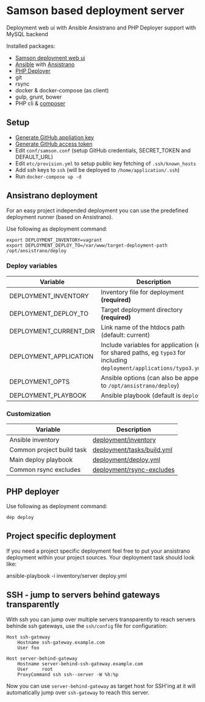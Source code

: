 # Samson based deployment server

Deployment web ui with Ansible Ansistrano and PHP Deployer support with MySQL backend

Installed packages:
* [Samson deployment web ui](https://github.com/zendesk/samson)
* [Ansible](https://www.ansible.com/) with [Ansistrano](https://github.com/ansistrano)
* [PHP Deployer](http://deployer.org/)
* git
* rsync
* docker & docker-compose (as client)
* gulp, grunt, bower
* PHP cli & [composer](https://getcomposer.org/)

## Setup

* [Generate GitHub appliation key](https://github.com/settings/developers) 
* [Generate GitHub access token](https://github.com/settings/tokens)
* Edit `conf/samson.conf` (setup GitHub credentials, SECRET_TOKEN and DEFAULT_URL)
* Edit `etc/provision.yml` to setup public key fetching of `.ssh/known_hosts`
* Add ssh keys to `ssh` (will be deployed to `/home/application/.ssh`)
* Run `docker-compose up -d`

## Ansistrano deployment

For an easy project independed deployment you can use the predefined deployment runner (based on Ansistrano).

Use following as deployment command:

```
export DEPLOYMENT_INVENTORY=vagrant
export DEPLOYMENT_DEPLOY_TO=/var/www/target-deployment-path
/opt/ansistrano/deploy
```

### Deploy variables

Variable                       | Description
------------------------------ | ------------------------------------------------------
DEPLOYMENT_INVENTORY           | Inventory file for deployment **(required)**
DEPLOYMENT_DEPLOY_TO           | Target deployment directory **(required)**
DEPLOYMENT_CURRENT_DIR         | Link name of the htdocs path (default: current)
DEPLOYMENT_APPLICATION         | Include variables for application (eg. for shared paths, eg `typo3` for including `deployment/applications/typo3.yml`)
DEPLOYMENT_OPTS                | Ansible options (can also be append to `/opt/ansistrano/deploy`)
DEPLOYMENT_PLAYBOOK            | Ansible playbook (default is `deploy`)

### Customization

Variable                    | Description
--------------------------- | ------------------------------------------------------
Ansible inventory           | [deployment/inventory](deployment/inventory)
Common project build task   | [deployment/tasks/build.yml](deployment/tasks/build.yml)
Main deploy playbook        | [deployment/deploy.yml](deployment/deploy.yml)
Common rsync excludes       | [deployment/rsync-excludes](deployment/rsync-excludes)

## PHP deployer
Use following as deployment command:

```
dep deploy
```


## Project specific deployment

If you need a project specific deployment feel free to put your ansistrano deployment within your project sources.
Your deployment task should look like:

ansible-playbook -i inventory/server deploy.yml

## SSH - jump to servers behind gateways transparently

With ssh you can jump over multiple servers transparently to reach servers behinde ssh gateways, use the `ssh/config` 
file for configuration:

```
Host ssh-gateway
    Hostname ssh-gateway.example.com
    User foo

Host server-behind-gateway
    Hostname server-behind-ssh-gateway.example.com
    User     root
    ProxyCommand ssh ssh--server -W %h:%p
```

Now you can use `server-behind-gateway` as target host for SSH'ing at it will automatically jump over `ssh-gateway` to
reach this server.
